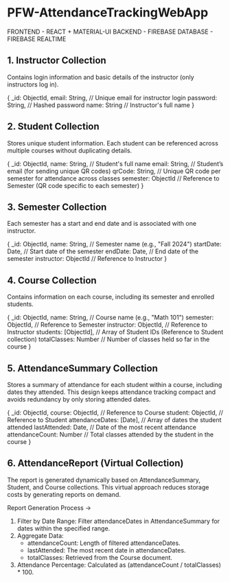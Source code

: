 # PFW-AttendanceTrackingWebApp
FRONTEND - REACT + MATERIAL-UI
BACKEND - FIREBASE
DATABASE - FIREBASE REALTIME


## 1. Instructor Collection
Contains login information and basic details of the instructor (only instructors log in).

{
  _id: ObjectId,
  email: String,         // Unique email for instructor login
  password: String,      // Hashed password
  name: String           // Instructor's full name
}


## 2. Student Collection
Stores unique student information. Each student can be referenced across multiple courses without duplicating details.

{
  _id: ObjectId,
  name: String,               // Student's full name
  email: String,              // Student’s email (for sending unique QR codes)
  qrCode: String,             // Unique QR code per semester for attendance across classes
  semester: ObjectId          // Reference to Semester (QR code specific to each semester)
}


## 3. Semester Collection
Each semester has a start and end date and is associated with one instructor.

{
  _id: ObjectId,
  name: String,               // Semester name (e.g., "Fall 2024")
  startDate: Date,            // Start date of the semester
  endDate: Date,              // End date of the semester
  instructor: ObjectId        // Reference to Instructor
}


## 4. Course Collection
Contains information on each course, including its semester and enrolled students.

{
  _id: ObjectId,
  name: String,                  // Course name (e.g., "Math 101")
  semester: ObjectId,            // Reference to Semester
  instructor: ObjectId,          // Reference to Instructor
  students: [ObjectId],          // Array of Student IDs (Reference to Student collection)
  totalClasses: Number           // Number of classes held so far in the course
}


## 5. AttendanceSummary Collection
Stores a summary of attendance for each student within a course, including dates they attended. This design keeps attendance tracking compact and avoids redundancy by only storing attended dates.

{
  _id: ObjectId,
  course: ObjectId,              // Reference to Course
  student: ObjectId,             // Reference to Student
  attendanceDates: [Date],       // Array of dates the student attended
  lastAttended: Date,            // Date of the most recent attendance
  attendanceCount: Number        // Total classes attended by the student in the course
}


## 6. AttendanceReport (Virtual Collection)
The report is generated dynamically based on AttendanceSummary, Student, and Course collections. This virtual approach reduces storage costs by generating reports on demand.

Report Generation Process ->
1. Filter by Date Range: Filter attendanceDates in AttendanceSummary for dates within the specified range.
2. Aggregate Data:
   - attendanceCount: Length of filtered attendanceDates.
   - lastAttended: The most recent date in attendanceDates.
   - totalClasses: Retrieved from the Course document.
3. Attendance Percentage: Calculated as (attendanceCount / totalClasses) * 100.
